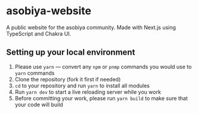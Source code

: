 # asobiya-website

A public website for the asobiya community. Made with Next.js using TypeScript and Chakra UI.

## Setting up your local environment

1. Please use `yarn` — convert any `npm` or `pnmp` commands you would use to `yarn` commands
2. Clone the repository (fork it first if needed)
3. `cd` to your repository and run `yarn` to install all modules
4. Run `yarn dev` to start a live reloading server while you work
5. Before committing your work, please run `yarn build` to make sure that your code will build
